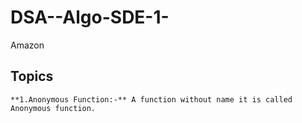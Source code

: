 # DSA--Algo-SDE-1-
Amazon


## Topics

<!-- ~~~1~~ -->
```
**1.Anonymous Function:-** A function without name it is called Anonymous function.
```